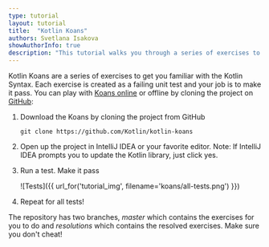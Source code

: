 ```yaml
---
type: tutorial
layout: tutorial
title:  "Kotlin Koans"
authors: Svetlana Isakova
showAuthorInfo: true
description: "This tutorial walks you through a series of exercises to get familiar with Kotlin."
---
```

Kotlin Koans are a series of exercises to get you familiar with the Kotlin Syntax.
Each exercise is created as a failing unit test and your job is to make it pass.
You can play with [Koans online](http://try.kotlinlang.org/koans) or offline by cloning the project on [GitHub](https://github.com/Kotlin/kotlin-koans):

1. Download the Koans by cloning the project from GitHub

    ```
    git clone https://github.com/Kotlin/kotlin-koans
    ```

2. Open up the project in IntelliJ IDEA or your favorite editor. Note: If IntelliJ IDEA prompts you to update the Kotlin library, just click yes. 

3. Run a test. Make it pass

    ![Tests]({{ url_for('tutorial_img', filename='koans/all-tests.png') }})

4. Repeat for all tests!


The repository has two branches, *master* which contains the exercises for you to do and *resolutions* which contains the resolved exercises. Make sure you don't cheat!


